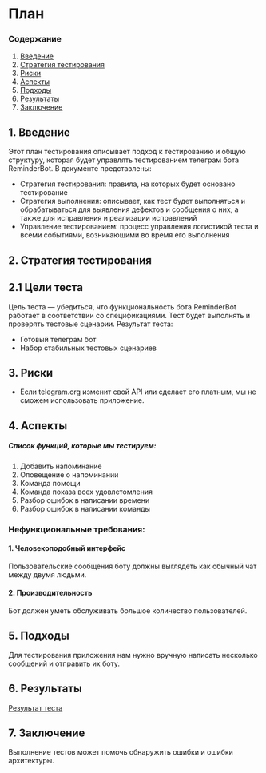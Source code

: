 # План
 ### Содержание
  1. [Введение](#1)
  2. [Стратегия тестирования](#2)
  3. [Риски](#3)
  4. [Аспекты](#4)
  5. [Подходы](#5)
  6. [Результаты](#6)
  7. [Заключение](#7)

<a name="1"></a>
 ## 1. Введение
Этот план тестирования описывает подход к тестированию и общую структуру, которая будет управлять тестированием телеграм бота ReminderBot. В документе представлены:
* Стратегия тестирования: правила, на которых будет основано тестирование  
* Стратегия выполнения: описывает, как тест будет выполняться и обрабатываться для выявления дефектов и сообщения о них, а также для исправления и реализации исправлений  
* Управление тестированием: процесс управления логистикой теста и всеми событиями, возникающими во время его выполнения   



<a name="2"></a>
 ## 2. Стратегия тестирования
##  2.1 Цели теста
  Цель теста — убедиться, что функциональность бота ReminderBot работает в соответствии со спецификациями. Тест будет выполнять и проверять тестовые сценарии. Результат теста:
  * Готовый телеграм бот
  * Набор стабильных тестовых сценариев  


<a name="3"></a>
 ## 3. Риски
- Если telegram.org изменит свой API или сделает его платным, мы не сможем использовать приложение.


<a name="4"></a>
 ## 4. Аспекты
##### Список функций, которые мы тестируем:
1. Добавить напоминание
2. Оповещение о напоминании
3. Команда помощи
4. Команда показа всех удовлетомления
5. Разбор ошибок в написании времени
6. Разбор ошибок в написании команды

### Нефункциональные требования:
#### 1. Человекоподобный интерфейс
Пользовательские сообщения боту должны выглядеть как обычный чат между двумя людьми.

#### 2. Производительность
Бот должен уметь обслуживать большое количество пользователей.

<a name="5"></a>
 ## 5. Подходы
Для тестирования приложения нам нужно вручную написать несколько сообщений и отправить их боту.

<a name="6"></a>
 ## 6. Результаты
[Результат теста](TestResult.md)

<a name="7"></a>
 ## 7. Заключение
Выполнение тестов может помочь обнаружить ошибки и ошибки архитектуры.
